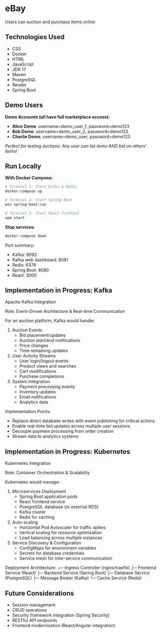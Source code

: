 # eBay
Users can auction and purchase items online

## Technologies Used

- CSS
- Docker
- HTML
- JavaScript
- JDK 17
- Maven
- PostgreSQL
- Render
- Spring Boot

## Demo Users
**Demo Accounts (all have full marketplace access):**
- **Alice Demo**: username=demo_user_1, password=demo123
- **Bob Demo**: username=demo_user_2, password=demo123  
- **Charlie Demo**: username=demo_user, password=demo123

*Perfect for testing auctions: Any user can list items AND bid on others' items!*

## Run Locally

**With Docker Compose:**
```bash
# Terminal 1: Start Kafka & Redis
docker-compose up

# Terminal 2: Start Spring Boot
mvn spring-boot:run

# Terminal 3: Start React frontend
npm start
```

**Stop services:**
```bash
docker-compose down
```

Port summary:
- Kafka: 9092
- Kafka web dashboard: 8081
- Redis: 6379
- Spring Boot: 8080 
- React: 3000 


## Implementation in Progress: Kafka
Apache Kafka Integration

Role: Event-Driven Architecture & Real-time Communication

For an auction platform, Kafka would handle:

1. Auction Events
   - Bid placement/updates
   - Auction start/end notifications
   - Price changes
   - Time remaining updates
2. User Activity Streams
   - User login/logout events
   - Product views and searches
   - Cart modifications
   - Purchase completions
3. System Integration
   - Payment processing events
   - Inventory updates
   - Email notifications
   - Analytics data

Implementation Points:
- Replace direct database writes with event publishing for critical actions
- Enable real-time bid updates across multiple user sessions
- Decouple payment processing from order creation
- Stream data to analytics systems

## Implementation in Progress: Kubernetes

Kubernetes Integration

Role: Container Orchestration & Scalability

Kubernetes would manage:

1. Microservices Deployment
   - Spring Boot application pods
   - React frontend service
   - PostgreSQL database (or external RDS)
   - Kafka cluster
   - Redis for caching
2. Auto-scaling
   - Horizontal Pod Autoscaler for traffic spikes
   - Vertical scaling for resource optimization
   - Load balancing across multiple instances
3. Service Discovery & Configuration
   - ConfigMaps for environment variables
   - Secrets for database credentials
   - Service mesh for inter-service communication

Deployment Architecture:
┌─ Ingress Controller (nginx/traefik)
├─ Frontend Service (React)
├─ Backend Service (Spring Boot)
├─ Database Service (PostgreSQL)
├─ Message Broker (Kafka)
└─ Cache Service (Redis)

## Future Considerations

- Session management
- CRUD operations
- Security framework integration (Spring Security)
- RESTful API endpoints
- Frontend modernization (React/Angular integration)
